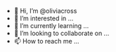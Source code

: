 - 👋 Hi, I’m @oliviacross
- 👀 I’m interested in ...
- 🌱 I’m currently learning ...
- 💞️ I’m looking to collaborate on ...
- 📫 How to reach me ...

<!---
oliviacross/oliviacross is a ✨ special ✨ repository because its `README.md` (this file) appears on your GitHub profile.
You can click the Preview link to take a look at your changes.
--->
